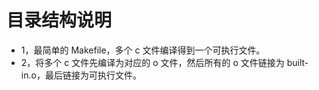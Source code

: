 # 目录结构说明

- 1，最简单的 Makefile，多个 c 文件编译得到一个可执行文件。
- 2，将多个 c 文件先编译为对应的 o 文件，然后所有的 o 文件链接为 built-in.o，最后链接为可执行文件。